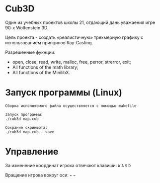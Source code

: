 # Cub3D

Один из учебных проектов школы 21, отдающий дань уважаения игре 90-х Wolfenstein 3D.

Цель проекта - создать «реалистичную» трехмерную графику с использованием принципов Ray-Casting.

Разрешенные фукнции:
  - open, close, read, write, malloc, free, perror, strerror, exit;
  - All functions of the math library;
  - All functions of the MinilibX.

# Запуск программы (Linux)
	
	Сборка исполняемого файла осуществляется с помощью makefile
	
	Запуск программы:
	./cub3d map.cub
	
	Сохрание скриншота:
	./cub3d map.cub --save

# Управление

За изменение координат игрока отвечают клавиши: ``W`` ``A`` ``S`` ``D``

Вращение игрока вокруг оси: ``←`` ``→``
